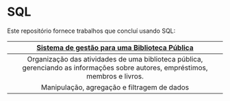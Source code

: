 # SQL

Este repositório fornece trabalhos que concluí usando SQL:

| [Sistema de gestão para uma Biblioteca Pública](https://github.com/Thyzxt/portfolio_sql/blob/main/biblioteca.sql) | 
| :--------: |
| Organização das atividades de uma biblioteca pública, gerenciando as informações sobre autores, empréstimos, membros e livros. |
| Manipulação, agregação e filtragem de dados |






